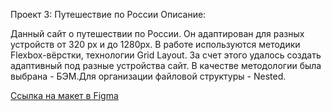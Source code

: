 Проект 3: Путешествие по России
Описание:

Данный сайт о путешествии по России. Он адаптирован для разных устройств от 320 px и до 1280px.
В работе используются методики Flexbox-вёрстки, технологии Grid Layout. За счет этого удалось создать адаптивный под разные устройства сайт. В качестве методологии была выбрана - БЭМ.Для организации файловой структуры - Nested.

[Ссылка на макет в Figma](https://www.figma.com/file/OyRWEjU6wBwRe1hapzQoLx/Sprint-3%3A-Russia-%2F-desktop-%2B-mobile?node-id=28503%3A0)